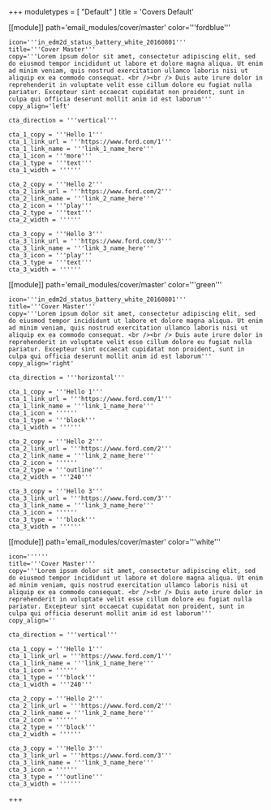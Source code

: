 +++
moduletypes = [ "Default" ]
title = 'Covers Default'

[[module]]
path='email_modules/cover/master'
color='''fordblue'''

	icon='''in_edm2d_status_battery_white_20160801'''
	title='''Cover Master'''
	copy='''Lorem ipsum dolor sit amet, consectetur adipiscing elit, sed do eiusmod tempor incididunt ut labore et dolore magna aliqua. Ut enim ad minim veniam, quis nostrud exercitation ullamco laboris nisi ut aliquip ex ea commodo consequat. <br /><br /> Duis aute irure dolor in reprehenderit in voluptate velit esse cillum dolore eu fugiat nulla pariatur. Excepteur sint occaecat cupidatat non proident, sunt in culpa qui officia deserunt mollit anim id est laborum'''
	copy_align='left'

	cta_direction = '''vertical'''

	cta_1_copy = '''Hello 1'''
	cta_1_link_url = '''https://www.ford.com/1'''
	cta_1_link_name = '''link_1_name_here'''
	cta_1_icon = '''more'''
	cta_1_type = '''text'''
	cta_1_width = ''''''

	cta_2_copy = '''Hello 2'''
	cta_2_link_url = '''https://www.ford.com/2'''
	cta_2_link_name = '''link_2_name_here'''
	cta_2_icon = '''play'''
	cta_2_type = '''text'''
	cta_2_width = ''''''

	cta_3_copy = '''Hello 3'''
	cta_3_link_url = '''https://www.ford.com/3'''
	cta_3_link_name = '''link_3_name_here'''
	cta_3_icon = '''play'''
	cta_3_type = '''text'''
	cta_3_width = ''''''

[[module]]
path='email_modules/cover/master'
color='''green'''

	icon='''in_edm2d_status_battery_white_20160801'''
	title='''Cover Master'''
	copy='''Lorem ipsum dolor sit amet, consectetur adipiscing elit, sed do eiusmod tempor incididunt ut labore et dolore magna aliqua. Ut enim ad minim veniam, quis nostrud exercitation ullamco laboris nisi ut aliquip ex ea commodo consequat. <br /><br /> Duis aute irure dolor in reprehenderit in voluptate velit esse cillum dolore eu fugiat nulla pariatur. Excepteur sint occaecat cupidatat non proident, sunt in culpa qui officia deserunt mollit anim id est laborum'''
	copy_align='right'

	cta_direction = '''horizontal'''

	cta_1_copy = '''Hello 1'''
	cta_1_link_url = '''https://www.ford.com/1'''
	cta_1_link_name = '''link_1_name_here'''
	cta_1_icon = ''''''
	cta_1_type = '''block'''
	cta_1_width = ''''''

	cta_2_copy = '''Hello 2'''
	cta_2_link_url = '''https://www.ford.com/2'''
	cta_2_link_name = '''link_2_name_here'''
	cta_2_icon = ''''''
	cta_2_type = '''outline'''
	cta_2_width = '''240'''

	cta_3_copy = '''Hello 3'''
	cta_3_link_url = '''https://www.ford.com/3'''
	cta_3_link_name = '''link_3_name_here'''
	cta_3_icon = ''''''
	cta_3_type = '''block'''
	cta_3_width = ''''''

[[module]]
path='email_modules/cover/master'
color='''white'''

	icon=''''''
	title='''Cover Master'''
	copy='''Lorem ipsum dolor sit amet, consectetur adipiscing elit, sed do eiusmod tempor incididunt ut labore et dolore magna aliqua. Ut enim ad minim veniam, quis nostrud exercitation ullamco laboris nisi ut aliquip ex ea commodo consequat. <br /><br /> Duis aute irure dolor in reprehenderit in voluptate velit esse cillum dolore eu fugiat nulla pariatur. Excepteur sint occaecat cupidatat non proident, sunt in culpa qui officia deserunt mollit anim id est laborum'''
	copy_align=''

	cta_direction = '''vertical'''

	cta_1_copy = '''Hello 1'''
	cta_1_link_url = '''https://www.ford.com/1'''
	cta_1_link_name = '''link_1_name_here'''
	cta_1_icon = ''''''
	cta_1_type = '''block'''
	cta_1_width = '''240'''

	cta_2_copy = '''Hello 2'''
	cta_2_link_url = '''https://www.ford.com/2'''
	cta_2_link_name = '''link_2_name_here'''
	cta_2_icon = ''''''
	cta_2_type = '''block'''
	cta_2_width = ''''''

	cta_3_copy = '''Hello 3'''
	cta_3_link_url = '''https://www.ford.com/3'''
	cta_3_link_name = '''link_3_name_here'''
	cta_3_icon = ''''''
	cta_3_type = '''outline'''
	cta_3_width = ''''''

+++
